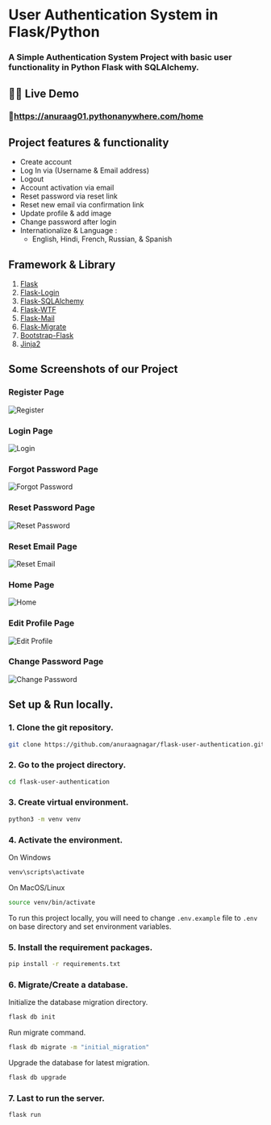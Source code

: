 # User Authentication System in Flask/Python

### A Simple Authentication System Project with basic user functionality in Python Flask with SQLAlchemy.

## 👩‍💻 Live Demo

### 🔗https://anuraag01.pythonanywhere.com/home

## Project features & functionality

- Create account
- Log In via (Username & Email address)
- Logout
- Account activation via email
- Reset password via reset link
- Reset new email via confirmation link
- Update profile & add image
- Change password after login
- Internationalize & Language :
  - English, Hindi, French, Russian, & Spanish

## Framework & Library

1. [Flask](https://flask.palletsprojects.com/)
2. [Flask-Login](https://flask-login.readthedocs.io/)
3. [Flask-SQLAlchemy](https://flask-sqlalchemy.palletsprojects.com/)
4. [Flask-WTF](https://flask-wtf.readthedocs.io/)
5. [Flask-Mail](https://pythonhosted.org/Flask-Mail/)
6. [Flask-Migrate](https://flask-migrate.readthedocs.io)
7. [Bootstrap-Flask](https://bootstrap-flask.readthedocs.io/)
8. [Jinja2](https://jinja.palletsprojects.com/)

## Some Screenshots of our Project

### Register Page

![Register](https://github.com/anuraagnagar/flask-user-authentication/blob/main/screenshots/register_page.jpg)

### Login Page

![Login](https://github.com/anuraagnagar/flask-user-authentication/blob/main/screenshots/login_page.jpg)

### Forgot Password Page

![Forgot Password](https://github.com/anuraagnagar/flask-user-authentication/blob/main/screenshots/forgot_password_page.jpg)

### Reset Password Page

![Reset Password](https://github.com/anuraagnagar/flask-user-authentication/blob/main/screenshots/reset_password_page.jpg)

### Reset Email Page

![Reset Email](https://github.com/anuraagnagar/flask-user-authentication/blob/main/screenshots/reset_email_page.jpg)

### Home Page

![Home](https://github.com/anuraagnagar/flask-user-authentication/blob/main/screenshots/home_page.jpg)

### Edit Profile Page

![Edit Profile](https://github.com/anuraagnagar/flask-user-authentication/blob/main/screenshots/profile_page.jpg)

### Change Password Page

![Change Password](https://github.com/anuraagnagar/flask-user-authentication/blob/main/screenshots/change_password_page.jpg)

## Set up & Run locally.

### 1. Clone the git repository.

```bash
git clone https://github.com/anuraagnagar/flask-user-authentication.git
```

### 2. Go to the project directory.

```bash
cd flask-user-authentication
```

### 3. Create virtual environment.

```bash
python3 -m venv venv
```

### 4. Activate the environment.

On Windows

```bash
venv\scripts\activate
```

On MacOS/Linux

```bash
source venv/bin/activate
```

To run this project locally, you will need to change `.env.example` file to `.env` on base directory 
and set environment variables.

### 5. Install the requirement packages.

```bash
pip install -r requirements.txt
```

### 6. Migrate/Create a database.

Initialize the database migration directory.
```bash
flask db init
```

Run migrate command.
```bash
flask db migrate -m "initial_migration"
```

Upgrade the database for latest migration.
```bash
flask db upgrade
```

### 7. Last to run the server.

```bash
flask run
```
